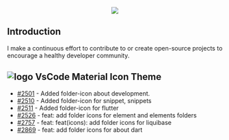<div align="center">
  <img src="https://github.com/user-attachments/assets/b3c79b5e-2117-4469-93ee-64e3d67952e1"></img>
</div>

## Introduction
I make a continuous effort to contribute to or create open-source projects to encourage a healthy developer community.

## ![logo](https://github.com/user-attachments/assets/8969ce91-a513-49ce-9874-ef0d297f5c45) VsCode Material Icon Theme

- [#2501](https://github.com/material-extensions/vscode-material-icon-theme/pull/2501) - Added folder-icon about development.
- [#2510](https://github.com/material-extensions/vscode-material-icon-theme/pull/2510) - Added folder-icon for snippet, snippets
- [#2511](https://github.com/material-extensions/vscode-material-icon-theme/pull/2511) - Added folder-icon for flutter
- [#2526](https://github.com/material-extensions/vscode-material-icon-theme/pull/2526) - feat: add folder icons for element and elements folders
- [#2757](https://github.com/material-extensions/vscode-material-icon-theme/pull/2757) - feat: feat(icons): add folder icons for liquibase
- [#2869](https://github.com/material-extensions/vscode-material-icon-theme/pull/2869) - feat: add folder icons for about dart
